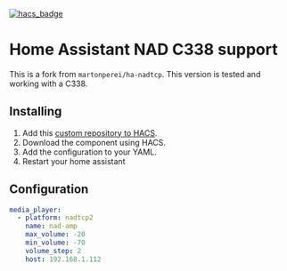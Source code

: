 [![hacs_badge](https://img.shields.io/badge/HACS-Custom-41BDF5.svg?style=for-the-badge)](https://github.com/hacs/integration)

# Home Assistant NAD C338  support

This is a fork from `martonperei/ha-nadtcp`. This version is tested and working with a C338. 

## Installing
1. Add this [custom repository to HACS](https://hacs.xyz/docs/faq/custom_repositories/).
2. Download the component using HACS.
3. Add the configuration to your YAML.
4. Restart your home assistant

## Configuration
```yaml
media_player:
  - platform: nadtcp2
    name: nad-amp
    max_volume: -20
    min_volume: -70
    volume_step: 2
    host: 192.168.1.112
```